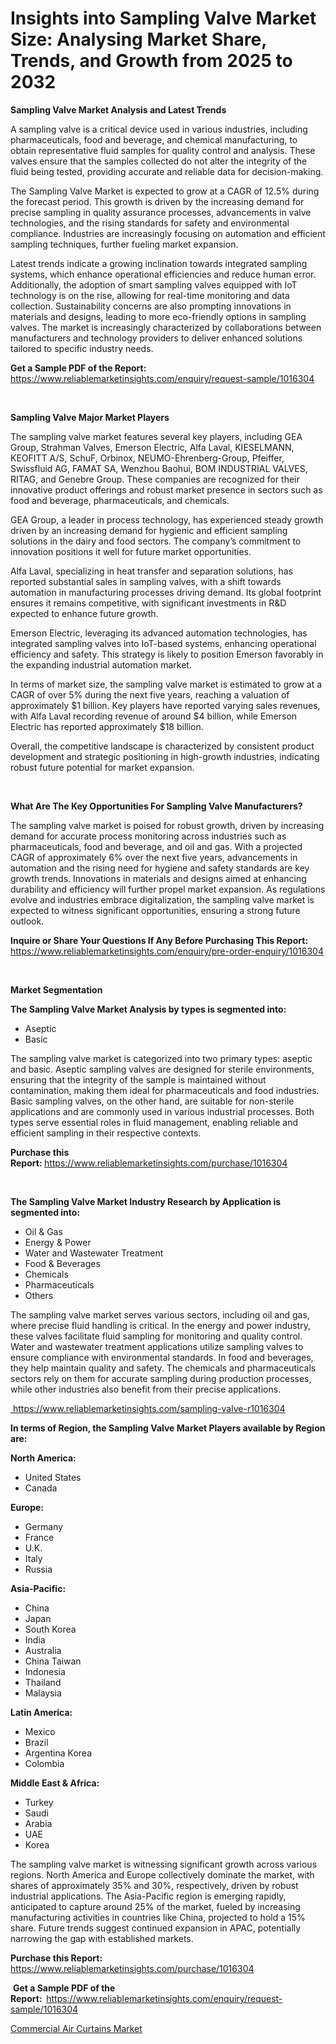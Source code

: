 <p><h1>Insights into Sampling Valve Market Size: Analysing Market Share, Trends, and Growth from 2025 to 2032</h1></p><p><strong>Sampling Valve Market Analysis and Latest Trends</strong></p>
<p><p>A sampling valve is a critical device used in various industries, including pharmaceuticals, food and beverage, and chemical manufacturing, to obtain representative fluid samples for quality control and analysis. These valves ensure that the samples collected do not alter the integrity of the fluid being tested, providing accurate and reliable data for decision-making.</p><p>The Sampling Valve Market is expected to grow at a CAGR of 12.5% during the forecast period. This growth is driven by the increasing demand for precise sampling in quality assurance processes, advancements in valve technologies, and the rising standards for safety and environmental compliance. Industries are increasingly focusing on automation and efficient sampling techniques, further fueling market expansion. </p><p>Latest trends indicate a growing inclination towards integrated sampling systems, which enhance operational efficiencies and reduce human error. Additionally, the adoption of smart sampling valves equipped with IoT technology is on the rise, allowing for real-time monitoring and data collection. Sustainability concerns are also prompting innovations in materials and designs, leading to more eco-friendly options in sampling valves. The market is increasingly characterized by collaborations between manufacturers and technology providers to deliver enhanced solutions tailored to specific industry needs.</p></p>
<p><strong>Get a Sample PDF of the Report:&nbsp;</strong> <a href="https://www.reliablemarketinsights.com/enquiry/request-sample/1016304?utm_campaign=1937&utm_medium=2&utm_source=Github&utm_content=ia&utm_term=11042025&utm_id=sampling-valve">https://www.reliablemarketinsights.com/enquiry/request-sample/1016304</a></p>
<p>&nbsp;</p>
<p><strong>Sampling Valve Major Market Players</strong></p>
<p><p>The sampling valve market features several key players, including GEA Group, Strahman Valves, Emerson Electric, Alfa Laval, KIESELMANN, KEOFITT A/S, SchuF, Orbinox, NEUMO-Ehrenberg-Group, Pfeiffer, Swissfluid AG, FAMAT SA, Wenzhou Baohui, BOM INDUSTRIAL VALVES, RITAG, and Genebre Group. These companies are recognized for their innovative product offerings and robust market presence in sectors such as food and beverage, pharmaceuticals, and chemicals.</p><p>GEA Group, a leader in process technology, has experienced steady growth driven by an increasing demand for hygienic and efficient sampling solutions in the dairy and food sectors. The company’s commitment to innovation positions it well for future market opportunities.</p><p>Alfa Laval, specializing in heat transfer and separation solutions, has reported substantial sales in sampling valves, with a shift towards automation in manufacturing processes driving demand. Its global footprint ensures it remains competitive, with significant investments in R&D expected to enhance future growth.</p><p>Emerson Electric, leveraging its advanced automation technologies, has integrated sampling valves into IoT-based systems, enhancing operational efficiency and safety. This strategy is likely to position Emerson favorably in the expanding industrial automation market.</p><p>In terms of market size, the sampling valve market is estimated to grow at a CAGR of over 5% during the next five years, reaching a valuation of approximately $1 billion. Key players have reported varying sales revenues, with Alfa Laval recording revenue of around $4 billion, while Emerson Electric has reported approximately $18 billion.</p><p>Overall, the competitive landscape is characterized by consistent product development and strategic positioning in high-growth industries, indicating robust future potential for market expansion.</p></p>
<p>&nbsp;</p>
<p><strong>What Are The Key Opportunities For Sampling Valve Manufacturers?</strong></p>
<p><p>The sampling valve market is poised for robust growth, driven by increasing demand for accurate process monitoring across industries such as pharmaceuticals, food and beverage, and oil and gas. With a projected CAGR of approximately 6% over the next five years, advancements in automation and the rising need for hygiene and safety standards are key growth trends. Innovations in materials and designs aimed at enhancing durability and efficiency will further propel market expansion. As regulations evolve and industries embrace digitalization, the sampling valve market is expected to witness significant opportunities, ensuring a strong future outlook.</p></p>
<p><strong>Inquire or Share Your Questions If Any Before Purchasing This Report:</strong> <a href="https://www.reliablemarketinsights.com/enquiry/pre-order-enquiry/1016304?utm_campaign=1937&utm_medium=2&utm_source=Github&utm_content=ia&utm_term=11042025&utm_id=sampling-valve">https://www.reliablemarketinsights.com/enquiry/pre-order-enquiry/1016304</a></p>
<p>&nbsp;</p>
<p><strong>Market Segmentation</strong></p>
<p><strong>The Sampling Valve Market Analysis by types is segmented into:</strong></p>
<p><ul><li>Aseptic</li><li>Basic</li></ul></p>
<p><p>The sampling valve market is categorized into two primary types: aseptic and basic. Aseptic sampling valves are designed for sterile environments, ensuring that the integrity of the sample is maintained without contamination, making them ideal for pharmaceuticals and food industries. Basic sampling valves, on the other hand, are suitable for non-sterile applications and are commonly used in various industrial processes. Both types serve essential roles in fluid management, enabling reliable and efficient sampling in their respective contexts.</p></p>
<p><strong>Purchase this Report:&nbsp;</strong><a href="https://www.reliablemarketinsights.com/purchase/1016304?utm_campaign=1937&utm_medium=2&utm_source=Github&utm_content=ia&utm_term=11042025&utm_id=sampling-valve">https://www.reliablemarketinsights.com/purchase/1016304</a></p>
<p>&nbsp;</p>
<p><strong>The Sampling Valve Market Industry Research by Application is segmented into:</strong></p>
<p><ul><li>Oil & Gas</li><li>Energy & Power</li><li>Water and Wastewater Treatment</li><li>Food & Beverages</li><li>Chemicals</li><li>Pharmaceuticals</li><li>Others</li></ul></p>
<p><p>The sampling valve market serves various sectors, including oil and gas, where precise fluid handling is critical. In the energy and power industry, these valves facilitate fluid sampling for monitoring and quality control. Water and wastewater treatment applications utilize sampling valves to ensure compliance with environmental standards. In food and beverages, they help maintain quality and safety. The chemicals and pharmaceuticals sectors rely on them for accurate sampling during production processes, while other industries also benefit from their precise applications.</p></p>
<p><a href="https://www.reliablemarketinsights.com/sampling-valve-r1016304?utm_campaign=1937&utm_medium=2&utm_source=Github&utm_content=ia&utm_term=11042025&utm_id=sampling-valve">&nbsp;https://www.reliablemarketinsights.com/sampling-valve-r1016304</a></p>
<p><strong>In terms of Region, the Sampling Valve Market Players available by Region are:</strong></p>
<p>
    <p> <strong> North America: </strong>
        <ul>
            <li>United States</li>
            <li>Canada</li>
        </ul>
        </p> 
    <p> <strong> Europe: </strong>
        <ul>
            <li>Germany</li>
            <li>France</li>
            <li>U.K.</li>
            <li>Italy</li>
            <li>Russia</li>
        </ul>
        </p> 
    <p> <strong> Asia-Pacific: </strong>
        <ul>
            <li>China</li>
            <li>Japan</li>
            <li>South Korea</li>
            <li>India</li>
            <li>Australia</li>
            <li>China Taiwan</li>
            <li>Indonesia</li>
            <li>Thailand</li>
            <li>Malaysia</li>
        </ul>
        </p> 
    <p> <strong> Latin America: </strong>
        <ul>
            <li>Mexico</li>
            <li>Brazil</li>
            <li>Argentina Korea</li>
            <li>Colombia</li>
        </ul>
        </p> 
    <p> <strong> Middle East & Africa: </strong>
        <ul>
            <li>Turkey</li>
            <li>Saudi</li>
            <li>Arabia</li>
            <li>UAE</li>
            <li>Korea</li>
        </ul>
    </p>
    </p>
<p><p>The sampling valve market is witnessing significant growth across various regions. North America and Europe collectively dominate the market, with shares of approximately 35% and 30%, respectively, driven by robust industrial applications. The Asia-Pacific region is emerging rapidly, anticipated to capture around 25% of the market, fueled by increasing manufacturing activities in countries like China, projected to hold a 15% share. Future trends suggest continued expansion in APAC, potentially narrowing the gap with established markets.</p></p>
<p><strong>Purchase this Report: </strong><a href="https://www.reliablemarketinsights.com/purchase/1016304?utm_campaign=1937&utm_medium=2&utm_source=Github&utm_content=ia&utm_term=11042025&utm_id=sampling-valve">https://www.reliablemarketinsights.com/purchase/1016304</a></p>
<p>&nbsp;<strong>Get a Sample PDF of the Report:&nbsp;&nbsp;</strong><a href="https://www.reliablemarketinsights.com/enquiry/request-sample/1016304?utm_campaign=1937&utm_medium=2&utm_source=Github&utm_content=ia&utm_term=11042025&utm_id=sampling-valve">https://www.reliablemarketinsights.com/enquiry/request-sample/1016304</a></p>
<p><strong></strong></p>
<p><p><a href="https://github.com/drielvinki/Market-Research-Report-List-1/blob/main/commercial-air-curtains-market.md?utm_campaign=1937&utm_medium=2&utm_source=Github&utm_content=ia&utm_term=11042025&utm_id=sampling-valve">Commercial Air Curtains Market</a></p></p>
